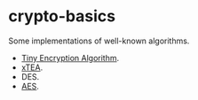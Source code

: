 # crypto-basics

Some implementations of well-known algorithms.

- [Tiny Encryption Algorithm](./tea).
- [xTEA](./xtea).
- DES.
- [AES](./aes).
